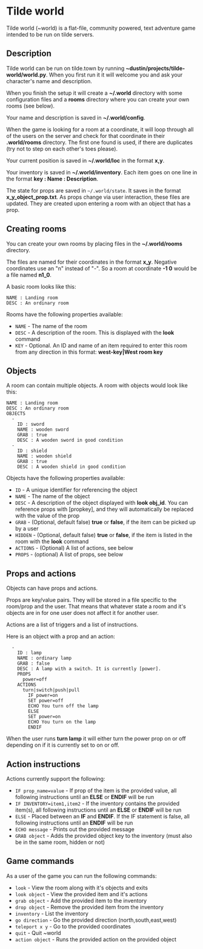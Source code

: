 # Tilde world

Tilde world (~world) is a flat-file, community powered, text adventure game intended to be run on tilde servers.

## Description

Tilde world can be run on tilde.town by running **~dustin/projects/tilde-world/world.py**. When you first run it it will welcome you and ask your character's name and description.

When you finish the setup it will create a **~/.world** directory with some configuration files and a **rooms** directory where you can create your own rooms (see below).

Your name and description is saved in **~/.world/config**.

When the game is looking for a room at a coordinate, it will loop through all of the users on the server and check for that coordinate in their **.world/rooms** directory. The first one found is used, if there are duplicates (try not to step on each other's toes please).

Your current position is saved in **~/.world/loc** in the format **x,y**.

Your inventory is saved in **~/.world/inventory**. Each item goes on one line in the format **key : Name : Description**.

The state for props are saved in `~/.world/state`. It saves in the format **x_y_object_prop.txt**. As props change via user interaction, these files are updated. They are created upon entering a room with an object that has a prop.

## Creating rooms

You can create your own rooms by placing files in the **~/.world/rooms** directory.

The files are named for their coordinates in the format **x_y**. Negative coordinates use an "n" instead of "-". So a room at coordinate **-1 0** would be a file named **n1_0**.

A basic room looks like this:

```
NAME : Landing room
DESC : An ordinary room
```

Rooms have the following properties available:

- `NAME` - The name of the room
- `DESC` - A description of the room. This is displayed with the **look** command
- `KEY` - Optional. An ID and name of an item required to enter this room from any direction in this format: **west-key|West room key**

## Objects

A room can contain multiple objects. A room with objects would look like this:

```
NAME : Landing room
DESC : An ordinary room
OBJECTS
  -
    ID : sword
    NAME : wooden sword
    GRAB : true
    DESC : A wooden sword in good condition
  -
    ID : shield
    NAME : wooden shield
    GRAB : true
    DESC : A wooden shield in good condition
```

 Objects have the following properties available:

- `ID` - A unique identifier for referencing the object
- `NAME` - The name of the object
- `DESC` - A description of the object displayed with **look obj_id**. You can reference props with [propkey], and they will automatically be replaced with the value of the prop
- `GRAB` - (Optional, default false) **true** or **false**, if the item can be picked up by a user
- `HIDDEN` - (Optional, default false) **true** or **false**, if the item is listed in the room with the **look** command
- `ACTIONS` - (Optional) A list of actions, see below
- `PROPS` - (optional) A list of props, see below

## Props and actions

Objects can have props and actions.

Props are key/value pairs. They will be stored in a file specific to the room/prop and the user. That means that whatever state a room and it's objects are in for one user does not affect it for another user.

Actions are a list of triggers and a list of instructions.

Here is an object with a prop and an action:

```
  -
    ID : lamp
    NAME : ordinary lamp
    GRAB : false
    DESC : A lamp with a switch. It is currently [power].
    PROPS
      power=off
    ACTIONS
      turn|switch|push|pull
        IF power=on
        SET power=off
        ECHO You turn off the lamp
        ELSE
        SET power=on
        ECHO You turn on the lamp
        ENDIF
```

When the user runs **turn lamp** it will either turn the power prop on or off depending on if it is currently set to on or off.

## Action instructions

Actions currently support the following:

- `IF prop_name=value` - If prop of the item is the provided value, all following instructions until an **ELSE** or **ENDIF** will be run
- `IF INVENTORY=item1,item2` - If the inventory contains the provided item(s), all following instructions until an **ELSE** or **ENDIF** will be run
- `ELSE` - Placed between an **IF** and **ENDIF**. If the IF statement is false, all following instructions until an **ENDIF** will be run
- `ECHO message` - Prints out the provided message
- `GRAB object` - Adds the provided object key to the inventory (must also be in the same room, hidden or not)

## Game commands

As a user of the game you can run the following commands:

- `look` - View the room along with it's objects and exits
- `look object` - View the provided item and it's actions
- `grab object` - Add the provided item to the inventory
- `drop object` - Remove the provided item from the inventory
- `inventory` - List the inventory
- `go direction` - Go the provided direction (north,south,east,west)
- `teleport x y` - Go to the provided coordinates
- `quit` - Quit ~world
- `action object` - Runs the provided action on the provided object
